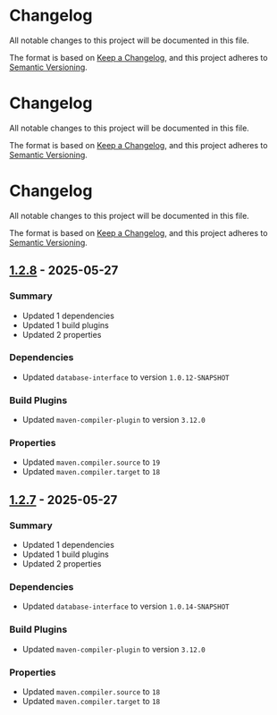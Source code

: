 # Changelog

All notable changes to this project will be documented in this file.

The format is based on [Keep a Changelog](https://keepachangelog.com/en/1.0.0/),
and this project adheres to [Semantic Versioning](https://semver.org/spec/v2.0.0.html).

# Changelog

All notable changes to this project will be documented in this file.

The format is based on [Keep a Changelog](https://keepachangelog.com/en/1.0.0/),
and this project adheres to [Semantic Versioning](https://semver.org/spec/v2.0.0.html).

# Changelog

All notable changes to this project will be documented in this file.

The format is based on [Keep a Changelog](https://keepachangelog.com/en/1.0.0/),
and this project adheres to [Semantic Versioning](https://semver.org/spec/v2.0.0.html).

## [1.2.8] - 2025-05-27

### Summary
- Updated 1 dependencies
- Updated 1 build plugins
- Updated 2 properties

### Dependencies
- Updated `database-interface` to version `1.0.12-SNAPSHOT`

### Build Plugins
- Updated `maven-compiler-plugin` to version `3.12.0`

### Properties
- Updated `maven.compiler.source` to `19`
- Updated `maven.compiler.target` to `18`

[1.2.8]: /-/compare/v1.2.8...HEAD 

## [1.2.7] - 2025-05-27

### Summary
- Updated 1 dependencies
- Updated 1 build plugins
- Updated 2 properties

### Dependencies
- Updated `database-interface` to version `1.0.14-SNAPSHOT`

### Build Plugins
- Updated `maven-compiler-plugin` to version `3.12.0`

### Properties
- Updated `maven.compiler.source` to `18`
- Updated `maven.compiler.target` to `18`

[1.2.7]: /-/compare/v1.2.7...HEAD 

 
 
 
 
 

 

 